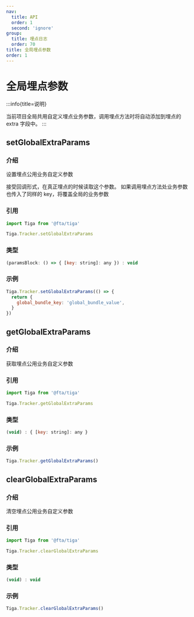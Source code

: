 ```yaml
---
nav:
  title: API
  order: 1
  second: 'ignore'
group:
  title: 埋点日志
  order: 70
title: 全局埋点参数
order: 1
---
```


# 全局埋点参数

:::info{title=说明}

当前项目全局共用自定义埋点业务参数，调用埋点方法时将自动添加到埋点的 extra 字段中。
:::

## setGlobalExtraParams

<Platform name="tracker" version="1.3.0"></Platform>

### 介绍

设置埋点公用业务自定义参数

接受回调形式，在真正埋点的时候读取这个参数。 如果调用埋点方法处业务参数也传入了同样的 key，将覆盖全局的业务参数

### 引用

```jsx | pure
import Tiga from '@fta/tiga'

Tiga.Tracker.setGlobalExtraParams
```

### 类型

```jsx | pure
(paramsBlock: () => { [key: string]: any }) : void
```

### 示例

```javascript
Tiga.Tracker.setGlobalExtraParams(() => {
  return {
    global_bundle_key: 'global_bundle_value',
  }
})
```

## getGlobalExtraParams

<Platform name="tracker" version="1.3.0"></Platform>

### 介绍

获取埋点公用业务自定义参数

### 引用

```jsx | pure
import Tiga from '@fta/tiga'

Tiga.Tracker.getGlobalExtraParams
```

### 类型

```jsx | pure
(void) : { [key: string]: any }
```

### 示例

```javascript
Tiga.Tracker.getGlobalExtraParams()
```

## clearGlobalExtraParams

<Platform name="tracker" version="1.3.0"></Platform>

### 介绍

清空埋点公用业务自定义参数

### 引用

```jsx | pure
import Tiga from '@fta/tiga'

Tiga.Tracker.clearGlobalExtraParams
```

### 类型

```jsx | pure
(void) : void
```

### 示例

```javascript
Tiga.Tracker.clearGlobalExtraParams()
```

